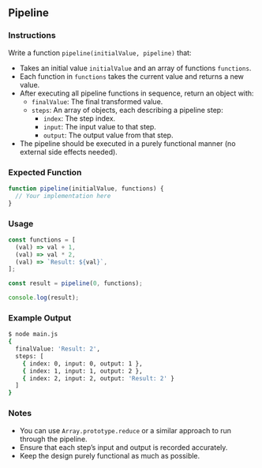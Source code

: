## Pipeline

### Instructions

Write a function `pipeline(initialValue, pipeline)` that:

- Takes an initial value `initialValue` and an array of functions `functions`.
- Each function in `functions` takes the current value and returns a new value.
- After executing all pipeline functions in sequence, return an object with:
  - `finalValue`: The final transformed value.
  - `steps`: An array of objects, each describing a pipeline step:
    - `index`: The step index.
    - `input`: The input value to that step.
    - `output`: The output value from that step.
- The pipeline should be executed in a purely functional manner (no external side effects needed).

### Expected Function

```js
function pipeline(initialValue, functions) {
  // Your implementation here
}
```

### Usage

```js
const functions = [
  (val) => val + 1,
  (val) => val * 2,
  (val) => `Result: ${val}`,
];

const result = pipeline(0, functions);

console.log(result);
```

### Example Output

```sh
$ node main.js
{
  finalValue: 'Result: 2',
  steps: [
    { index: 0, input: 0, output: 1 },
    { index: 1, input: 1, output: 2 },
    { index: 2, input: 2, output: 'Result: 2' }
  ]
}
```

### Notes

- You can use `Array.prototype.reduce` or a similar approach to run through the pipeline.
- Ensure that each step’s input and output is recorded accurately.
- Keep the design purely functional as much as possible.
